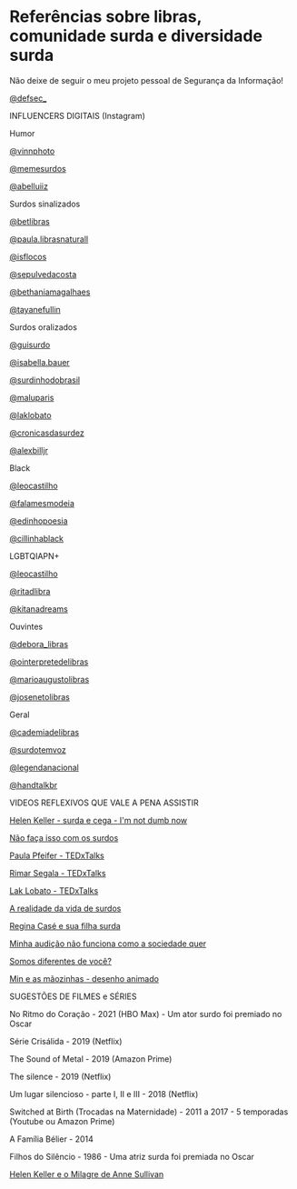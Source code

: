# Referências sobre libras, comunidade surda e diversidade surda

Não deixe de seguir o meu projeto pessoal de Segurança da Informação! 

[@defsec_](https://www.instagram.com/deafsec_/)

INFLUENCERS DIGITAIS (Instagram)

Humor

[@vinnphoto](https://www.instagram.com/vinnphoto/)

[@memesurdos](https://www.instagram.com/memesurdos/)

[@abelluiiz](https://www.instagram.com/abelluiiz/)

Surdos sinalizados

[@betlibras](https://www.instagram.com/betlibras/)

[@paula.librasnaturall](https://www.instagram.com/paula.librasnaturall/)

[@isflocos](https://www.instagram.com/isflocos/)

[@sepulvedacosta](https://www.instagram.com/sepulvedacosta/)

[@bethaniamagalhaes](https://www.instagram.com/bethaniamagalhaes/)

[@tayanefullin](https://www.instagram.com/tayanefullin/)

Surdos oralizados

[@guisurdo](https://www.instagram.com/guisurdo/)

[@isabella.bauer](https://www.instagram.com/isabella.bauer/)

[@surdinhodobrasil](https://www.instagram.com/surdinhodobrasil/)

[@maluparis](https://www.instagram.com/maluparis)

[@laklobato](https://www.instagram.com/laklobato/)

[@cronicasdasurdez](https://www.instagram.com/cronicasdasurdez/)

[@alexbilljr](https://www.instagram.com/alexbilljr/)

Black

[@leocastilho](https://www.instagram.com/leocastilho/)

[@falamesmodeia](https://www.instagram.com/falamesmodeia/)

[@edinhopoesia](https://www.instagram.com/edinhopoesia/)

[@cillinhablack](https://www.instagram.com/cillinhablack/)

LGBTQIAPN+

[@leocastilho](https://www.instagram.com/leocastilho/)

[@ritadlibra](https://www.instagram.com/ritadlibra)

[@kitanadreams](https://www.instagram.com/kitanadreams/)

Ouvintes

[@debora_libras](https://www.instagram.com/debora_libras/)

[@ointerpretedelibras](https://www.instagram.com/ointerpretedelibras/)

[@marioaugustolibras](https://www.instagram.com/marioaugustolibras/)

[@josenetolibras](https://www.instagram.com/josenetolibras/)

Geral

[@cademiadelibras](https://www.instagram.com/academiadelibras/)

[@surdotemvoz](https://www.instagram.com/surdotemvoz/)

[@legendanacional](https://www.instagram.com/legendanacional)

[@handtalkbr](https://www.instagram.com/handtalkbr/)

VIDEOS REFLEXIVOS QUE VALE A PENA ASSISTIR

[Helen Keller - surda e cega - I'm not dumb now](https://www.youtube.com/watch?v=KLqyKeMQfmY)

[Não faça isso com os surdos](https://www.youtube.com/watch?v=3GAS66KMVOM)

[Paula Pfeifer - TEDxTalks](https://www.youtube.com/watch?v=frdnFURIooI)

[Rimar Segala - TEDxTalks](https://www.youtube.com/watch?v=cOCqEUgwYK4)

[Lak Lobato - TEDxTalks](https://www.youtube.com/watch?v=XMxgbHBea0A)

[A realidade da vida de surdos](https://www.youtube.com/watch?v=wZvZuCl_8Ew)

[Regina Casé e sua filha surda](https://www.youtube.com/watch?v=3M36QIqR4_g)

[Minha audição não funciona como a sociedade quer](https://www.youtube.com/watch?v=Bcq6GPyMfPo)

[Somos diferentes de você?](https://www.youtube.com/watch?v=efudeZSsMs8)

[Min e as mãozinhas - desenho animado](https://www.youtube.com/watch?v=zNCczm3jzgo)

SUGESTÕES DE FILMES e SÉRIES

No Ritmo do Coração - 2021 (HBO Max) - Um ator surdo foi premiado no Oscar

Série Crisálida - 2019 (Netflix)

The Sound of Metal - 2019 (Amazon Prime)

The silence - 2019 (Netflix)

Um lugar silencioso - parte I, II e III - 2018 (Netflix)

Switched at Birth (Trocadas na Maternidade) - 2011 a 2017 - 5 temporadas (Youtube ou Amazon Prime)

A Família Bélier - 2014

Filhos do Silêncio - 1986 - Uma atriz surda foi premiada no Oscar

[Helen Keller e o Milagre de Anne Sullivan](https://www.youtube.com/watch?v=uvtaTbdcxsE)





